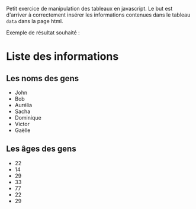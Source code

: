 Petit exercice de manipulation des tableaux en javascript.
Le but est d'arriver à correctement insérer les informations contenues dans le tableau `data` dans la page html.

Exemple de résultat souhaité :
# Liste des informations
## Les noms des gens
* John
* Bob
* Aurélia
* Sacha
* Dominique
* Victor
* Gaëlle

## Les âges des gens
* 22
* 14
* 29
* 33
* 77
* 22
* 29
